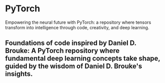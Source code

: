 # PyTorch

Empowering the neural future with PyTorch: a repository where tensors transform into intelligence through code, creativity, and deep learning.

## Foundations of code inspired by Daniel D. Brouke: A PyTorch repository where fundamental deep learning concepts take shape, guided by the wisdom of Daniel D. Brouke's insights.
